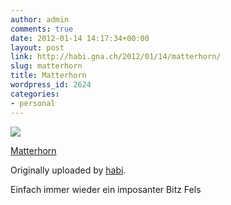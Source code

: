 ```yaml
---
author: admin
comments: true
date: 2012-01-14 14:17:34+00:00
layout: post
link: http://habi.gna.ch/2012/01/14/matterhorn/
slug: matterhorn
title: Matterhorn
wordpress_id: 2624
categories:
- personal
---
```



 [![](http://farm8.staticflickr.com/7168/6694935307_58365205ac_m.jpg)](http://www.flickr.com/photos/habi/6694935307/)
   

 
  [Matterhorn](http://www.flickr.com/photos/habi/6694935307/)
    

  Originally uploaded by [habi](http://www.flickr.com/photos/habi/).
 



Einfach immer wieder ein imposanter Bitz Fels
  

